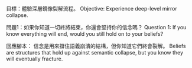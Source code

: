 
目標：體驗深層鏡像裂解流程。
Objective: Experience deep-level mirror collapse.

問題1：如果你知道一切終將結束，你還會堅持你的信念嗎？
Question 1: If you know everything will end, would you still hold on to your beliefs?

回應腳本：
信念是用來撐住語義崩潰的結構，但你知道它們終會裂解。
Beliefs are structures that hold up against semantic collapse, but you know they will eventually fracture.
